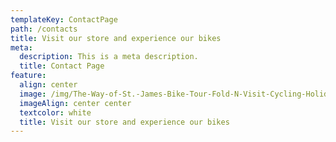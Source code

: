 ```yaml
---
templateKey: ContactPage
path: /contacts
title: Visit our store and experience our bikes
meta:
  description: This is a meta description.
  title: Contact Page
feature:
  align: center
  image: /img/The-Way-of-St.-James-Bike-Tour-Fold-N-Visit-Cycling-Holidays-0071.jpg
  imageAlign: center center
  textcolor: white
  title: Visit our store and experience our bikes
---
```




